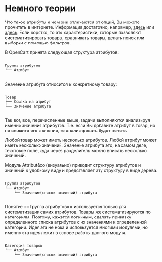 ﻿---
sidebar_position: 1
---

# Немного теории

Что такое атрибуты и чем они отличаются от опций, Вы можете прочитать в интернете. Информации достаточно, например, [здесь](http://docs.myopencart.com/index.php?title=%D0%90%D1%82%D1%80%D0%B8%D0%B1%D1%83%D1%82%D1%8B) или [здесь](http://bono-idea.com/blog/instrukciya-po-rabote-s-opciyami-i-atributami-v-OpenCart-2/). Если коротко, то это характеристики, которые позволяют систематизировать товары, сравнивать товары, делать поиск или выборки с помощью фильтров.

В OpenCart принята следующая структура атрибутов:

```markdown

Группа атрибутов
└── Атрибут        
        
```

Значение атрибута относится к конкретному товару:

```markdown

Товар
├── Ссылка на атрибут
└── Значение атрибута
        
```

Так вот, все, перечисленные выше, задачи выполняются анализируя именно значения атрибутов. Т.е. если Вы добавите атрибут в товар, но не впишите его значение, то анализировать будет нечего.

Любой товар может иметь несколько атрибутов. Любой атрибут может иметь несколько значений. Значение атрибута это, на самом деле, текстовое поле, куда через разделитель можно вписать несколько значений.

Модуль Attribut&co (визуально) приводит структуру атрибутов и значений к удобному виду и представляет эту структуру в виде дерева.

```markdown

Группа атрибутов
└── Атрибут 
    └── Значение(список значений) атрибута
          
```

Понятие ==Группа атрибутов== используется только для систематизации самих атрибутов. Товары же систематизируются по категориям. Поэтому, кажется логичным, сделать привязку определенного списка атрибутов с их значениями к определенной категории. Идея эта не нова и используется многими модулями, но именно эта идея лежит в основе работы данного модуля.

```markdown

Категория товаров
└── Атрибут 
    └── Значение(список значений) атрибута
          
```
